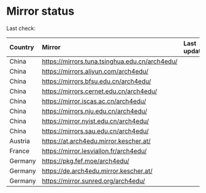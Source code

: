 <script src="./time.js"></script>
# Mirror status
Last check: <script type="text/javascript">localize(1743308900.4918878);</script>

|Country|Mirror|Last update|
|:------|:-----|:----------|
|China|https://mirrors.tuna.tsinghua.edu.cn/arch4edu/|<script type="text/javascript">localize(1743273558);</script>|
|China|https://mirrors.aliyun.com/arch4edu/|<script type="text/javascript">localize(1743273558);</script>|
|China|https://mirrors.bfsu.edu.cn/arch4edu/|<script type="text/javascript">localize(1743273558);</script>|
|China|https://mirrors.cernet.edu.cn/arch4edu/|<script type="text/javascript">localize(1743273558);</script>|
|China|https://mirror.iscas.ac.cn/arch4edu/|<script type="text/javascript">localize(1743273558);</script>|
|China|https://mirrors.nju.edu.cn/arch4edu/|<script type="text/javascript">localize(1743230361);</script>|
|China|https://mirror.nyist.edu.cn/arch4edu/|<script type="text/javascript">localize(1743230361);</script>|
|China|https://mirrors.sau.edu.cn/arch4edu/|<script type="text/javascript">localize(1731653531);</script>|
|Austria|https://at.arch4edu.mirror.kescher.at/|<script type="text/javascript">localize(1743273558);</script>|
|France|https://mirror.lesviallon.fr/arch4edu/|<script type="text/javascript">localize(1743273558);</script>|
|Germany|https://pkg.fef.moe/arch4edu/|<script type="text/javascript">localize(1743273558);</script>|
|Germany|https://de.arch4edu.mirror.kescher.at/|<script type="text/javascript">localize(1743273558);</script>|
|Germany|https://mirror.sunred.org/arch4edu/|<script type="text/javascript">localize(1743273558);</script>|

<script src="./tablefilter/tablefilter.js"></script>
<script src="./table.js"></script>